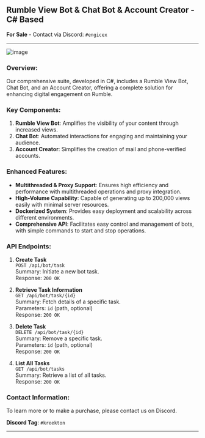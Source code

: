 ## **Rumble View Bot & Chat Bot & Account Creator - C# Based**

**For Sale** - Contact via Discord: `#engicex`

---

![image](https://github.com/kreekton/RumbleViewBot/assets/26024932/fb7e66b3-494b-44c2-bf06-01ad35b037c8)


### **Overview:**
Our comprehensive suite, developed in C#, includes a Rumble View Bot, Chat Bot, and an Account Creator, offering a complete solution for enhancing digital engagement on Rumble.

### **Key Components:**

1. **Rumble View Bot**: Amplifies the visibility of your content through increased views.
2. **Chat Bot**: Automated interactions for engaging and maintaining your audience.
3. **Account Creator**: Simplifies the creation of mail and phone-verified accounts.

### **Enhanced Features:**

- **Multithreaded & Proxy Support**: Ensures high efficiency and performance with multithreaded operations and proxy integration.
- **High-Volume Capability**: Capable of generating up to 200,000 views easily with minimal server resources.
- **Dockerized System**: Provides easy deployment and scalability across different environments.
- **Comprehensive API**: Facilitates easy control and management of bots, with simple commands to start and stop operations.

### **API Endpoints:**

1. **Create Task**  
   `POST /api/bot/task`  
   Summary: Initiate a new bot task.  
   Response: `200 OK`

2. **Retrieve Task Information**  
   `GET /api/bot/task/{id}`  
   Summary: Fetch details of a specific task.  
   Parameters: `id` (path, optional)  
   Response: `200 OK`

3. **Delete Task**  
   `DELETE /api/bot/task/{id}`  
   Summary: Remove a specific task.  
   Parameters: `id` (path, optional)  
   Response: `200 OK`

4. **List All Tasks**  
   `GET /api/bot/tasks`  
   Summary: Retrieve a list of all tasks.  
   Response: `200 OK`

### **Contact Information:**
To learn more or to make a purchase, please contact us on Discord.

**Discord Tag**: `#kreekton`

---

